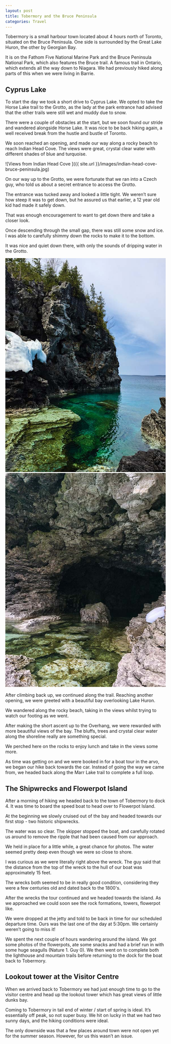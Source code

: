 ```yaml
---
layout: post
title: Tobermory and the Bruce Peninsula
categories: Travel
---
```


Tobermory is a small harbour town located about 4 hours north of Toronto, situated on the Bruce Peninsula. One side is surrounded by the Great Lake Huron, the other by Georgian Bay.

It is on the Fathom Five National Marine Park and the Bruce Peninsula National Park, which also features the Bruce trail. A famous trail in Ontario, which extends all the way down to Niagara. We had previously hiked along parts of this when we were living in Barrie.

## Cyprus Lake

To start the day we took a short drive to Cyprus Lake. We opted to take the Horse Lake trail to the Grotto, as the lady at the park entrance had advised that the other trails were still wet and muddy due to snow.

There were a couple of obstacles at the start, but we soon found our stride and wandered alongside Horse Lake. It was nice to be back hiking again, a well received break from the hustle and bustle of Toronto.

We soon reached an opening, and made our way along a rocky beach to reach Indian Head Cove. The views were great, crystal clear water with different shades of blue and turquoise.

![Views from Indian Head Cove ]({{ site.url }}/images/indian-head-cove-bruce-peninsula.jpg)

On our way up to the Grotto, we were fortunate that we ran into a Czech guy, who told us about a secret entrance to access the Grotto.

The entrance was tucked away and looked a little tight. We weren’t sure how steep it was to get down, but he assured us that earlier, a 12 year old kid had made it safely down.

That was enough encouragement to want to get down there and take a closer look.

Once descending through the small gap, there was still some snow and ice. I was able to carefully shimmy down the rocks to make it to the bottom.

It was nice and quiet down there, with only the sounds of dripping water in the Grotto.

<div class="gallery-2-col">
  <img src="/images/the-grotto.jpg" alt="The Grotto">
  <img src="/images/looking-into-the-grotto.jpg" alt="Looking in to the Grotto">
</div>

After climbing back up, we continued along the trail. Reaching another opening, we were greeted with a beautiful bay overlooking Lake Huron.

We wandered along the rocky beach, taking in the views whilst trying to watch our footing as we went.

After making the short ascent up to the Overhang, we were rewarded with more beautiful views of the bay. The bluffs, trees and crystal clear water along the shoreline really are something special.

We perched here on the rocks to enjoy lunch and take in the views some more.

As time was getting on and we were booked in for a boat tour in the arvo, we began our hike back towards the car. Instead of going the way we came from, we headed back along the Marr Lake trail to complete a full loop.

## The Shipwrecks and Flowerpot Island

After a morning of hiking we headed back to the town of Tobermory to dock 4. It was time to board the speed boat to head over to Flowerpot Island.

At the beginning we slowly cruised out of the bay and headed towards our first stop - two historic shipwrecks.

The water was so clear. The skipper stopped the boat, and carefully rotated us around to remove the ripple that had been caused from our approach.

We held in place for a little while, a great chance for photos. The water seemed pretty deep even though we were so close to shore.

I was curious as we were literally right above the wreck. The guy said that the distance from the top of the wreck to the hull of our boat was approximately 15 feet.

The wrecks both seemed to be in really good condition, considering they were a few centuries old and dated back to the 1800's.

After the wrecks the tour continued and we headed towards the island. As we approached we could soon see the rock formations, towers, flowerpot like.

We were dropped at the jetty and told to be back in time for our scheduled departure time. Ours was the last one of the day at 5:30pm. We certainly weren’t going to miss it!

We spent the next couple of hours wandering around the island. We got some photos of the flowerpots, ate some snacks and had a brief run in with some huge seagulls (Nature 1. Guy 0). We then went on to complete both the lighthouse and mountain trails before returning to the dock for the boat back to Tobermory.

## Lookout tower at the Visitor Centre

When we arrived back to Tobermory we had just enough time to go to the visitor centre and head up the lookout tower which has great views of little dunks bay.

Coming to Tobermory in tail end of winter / start of spring is ideal. It’s essentially off peak, so not super busy. We hit on lucky in that we had two sunny days, and the hiking conditions were ideal.

The only downside was that a few places around town were not open yet for the summer season. However, for us this wasn’t an issue.
